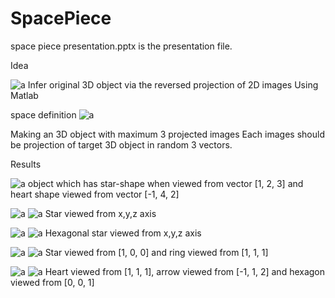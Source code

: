 # SpacePiece


space piece presentation.pptx is the presentation file.

Idea

![a](./results/idea.png)
Infer original 3D object via the reversed projection of 2D images
Using Matlab
 

space definition
![a](./results/space_definition.png)

Making an 3D object with maximum 3 projected images
Each images should be projection of target 3D object in random 3 vectors.


Results

![a](./results/star,star,heart.png)
object which has star-shape when viewed from vector [1, 2, 3] and heart shape viewed from vector [-1, 4, 2]

![a](./results/5star1.png)
![a](./results/5star2.png)
Star viewed from x,y,z axis

![a](./results/6star1.png)
![a](./results/6star2.png)
Hexagonal star viewed from x,y,z axis

![a](./results/star,ring1.png)
![a](./results/star,ring2.png)
Star viewed from [1, 0, 0] and ring viewed from [1, 1, 1]


![a](./results/arrow,heart,hexagon1.png)
![a](./results/arrow,heart,hexagon2.png)
Heart viewed from [1, 1, 1], arrow viewed from [-1, 1, 2] and hexagon viewed from [0, 0, 1]



